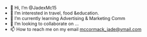 - 👋 Hi, I’m @JadexMc15
- 👀 I’m interested in travel, food &education.
- 🌱 I’m currently learning Advertising & Marketing Comm 
- 💞️ I’m looking to collaborate on ...
- 📫 How to reach me on my email mccormack_jade@ymail.com

<!---
JadexMc15/JadexMc15 is a ✨ special ✨ repository because its `README.md` (this file) appears on your GitHub profile.
You can click the Preview link to take a look at your changes.
--->
